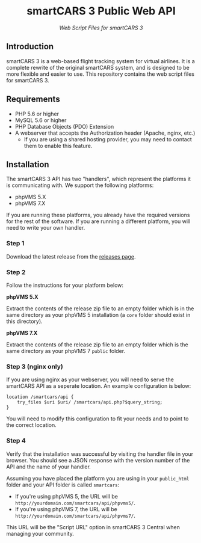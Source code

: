 <h1 align="center">smartCARS 3 Public Web API</h1>
<div align="center">
    <i>Web Script Files for smartCARS 3</i>
</div>

## Introduction
smartCARS 3 is a web-based flight tracking system for virtual airlines. It is a complete rewrite of the original smartCARS system, and is designed to be more flexible and easier to use. This repository contains the web script files for smartCARS 3.

## Requirements
- PHP 5.6 or higher
- MySQL 5.6 or higher
- PHP Database Objects (PDO) Extension
- A webserver that accepts the Authorization header (Apache, nginx, etc.)
    - If you are using a shared hosting provider, you may need to contact them to enable this feature.

## Installation
The smartCARS 3 API has two "handlers", which represent the platforms it is communicating with. We support the following platforms:
- phpVMS 5.X
- phpVMS 7.X

If you are running these platforms, you already have the required versions for the rest of the software. If you are running a different platform, you will need to write your own handler.

### Step 1
Download the latest release from the [releases page](https://github.com/invernyx/smartcars-3-public-api/releases).

### Step 2
Follow the instructions for your platform below:

<b>phpVMS 5.X</b>

Extract the contents of the release zip file to an empty folder which is in the same directory as your phpVMS 5 installation (a `core` folder should exist in this directory).

<b>phpVMS 7.X</b>

Extract the contents of the release zip file to an empty folder which is the same directory as your phpVMS 7 `public` folder.

### Step 3 (nginx only)
If you are using nginx as your webserver, you will need to serve the smartCARS API as a seperate location. An example configuration is below:

```nginx
location /smartcars/api {
    try_files $uri $uri/ /smartcars/api.php?$query_string;
}
```

You will need to modify this configuration to fit your needs and to point to the correct location.

### Step 4
Verify that the installation was successful by visiting the handler file in your browser. You should see a JSON response with the version number of the API and the name of your handler.

Assuming you have placed the platform you are using in your `public_html` folder and your API folder is called `smartcars`:
- If you're using phpVMS 5, the URL will be `http://yourdomain.com/smartcars/api/phpvms5/`.
- If you're using phpVMS 7, the URL will be `http://yourdomain.com/smartcars/api/phpvms7/`.

This URL will be the "Script URL" option in smartCARS 3 Central when managing your community.
